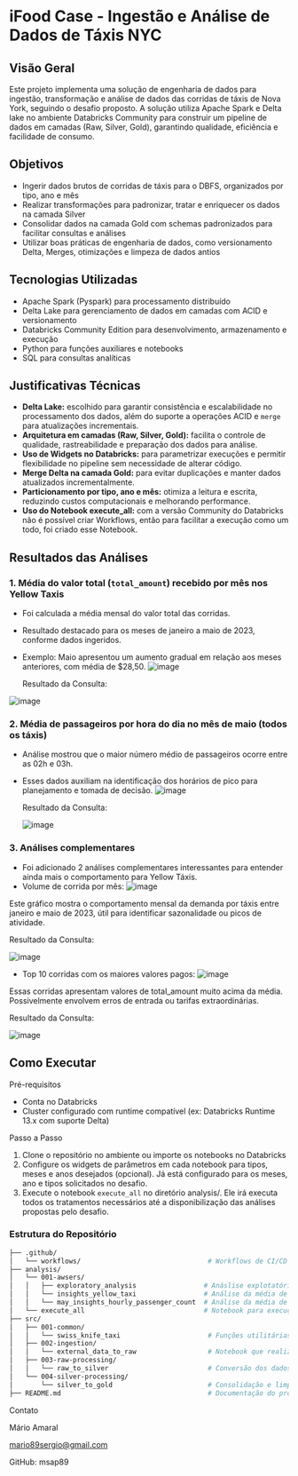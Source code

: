 # iFood Case - Ingestão e Análise de Dados de Táxis NYC

## Visão Geral

Este projeto implementa uma solução de engenharia de dados para ingestão, transformação e análise de dados das corridas de táxis de Nova York, seguindo o desafio proposto. A solução utiliza Apache Spark e Delta lake no ambiente Databricks Community para construir um pipeline de dados em camadas (Raw, Silver, Gold), garantindo qualidade, eficiência e facilidade de consumo.

## Objetivos
- Ingerir dados brutos de corridas de táxis para o DBFS, organizados por tipo, ano e mês
- Realizar transformações para padronizar, tratar e enriquecer os dados na camada Silver
- Consolidar dados na camada Gold com schemas padronizados para facilitar consultas e análises
- Utilizar boas práticas de engenharia de dados, como versionamento Delta, Merges, otimizações e limpeza de dados antios

## Tecnologias Utilizadas
- Apache Spark (Pyspark) para processamento distribuído
- Delta Lake para gerenciamento de dados em camadas com ACID e versionamento
- Databricks Community Edition para desenvolvimento, armazenamento e execução
- Python para funções auxiliares e notebooks
- SQL para consultas analíticas

## Justificativas Técnicas

- **Delta Lake:** escolhido para garantir consistência e escalabilidade no processamento dos dados, além do suporte a operações ACID e `merge` para atualizações incrementais.
- **Arquitetura em camadas (Raw, Silver, Gold):** facilita o controle de qualidade, rastreabilidade e preparação dos dados para análise.
- **Uso de Widgets no Databricks:** para parametrizar execuções e permitir flexibilidade no pipeline sem necessidade de alterar código.
- **Merge Delta na camada Gold:** para evitar duplicações e manter dados atualizados incrementalmente.
- **Particionamento por tipo, ano e mês:** otimiza a leitura e escrita, reduzindo custos computacionais e melhorando performance.
- **Uso do Notebook execute_all:** com a versão Community do Databricks não é possível criar Workflows, então para facilitar a execução como um todo, foi criado esse Notebook.

## Resultados das Análises

### 1. Média do valor total (`total_amount`) recebido por mês nos Yellow Taxis

- Foi calculada a média mensal do valor total das corridas.
- Resultado destacado para os meses de janeiro a maio de 2023, conforme dados ingeridos.
- Exemplo: Maio apresentou um aumento gradual em relação aos meses anteriores, com média de $28,50.
  ![image](https://github.com/user-attachments/assets/ab79d290-0ffa-4c00-9e23-e2c9617e8c64)

  Resultado da Consulta:
  
![image](https://github.com/user-attachments/assets/caf8aa0c-43f3-4483-88be-46dd68b8a6d0)




### 2. Média de passageiros por hora do dia no mês de maio (todos os táxis)

- Análise mostrou que o maior número médio de passageiros ocorre entre as 02h e 03h.
- Esses dados auxiliam na identificação dos horários de pico para planejamento e tomada de decisão.
  ![image](https://github.com/user-attachments/assets/9b8ef278-7509-41b0-9466-7b6089fb0932)

  Resultado da Consulta:

  ![image](https://github.com/user-attachments/assets/899ef17a-e6c9-4ab2-98ef-7eff918cb003)



### 3. Análises complementares
- Foi adicionado 2 análises complementares interessantes para entender ainda mais o comportamento para Yellow Táxis.
- Volume de corrida por mês:
![image](https://github.com/user-attachments/assets/6a771da0-d0b5-4827-87b6-b294aaca441c)

Este gráfico mostra o comportamento mensal da demanda por táxis entre janeiro e maio de 2023, útil para identificar sazonalidade ou picos de atividade.

Resultado da Consulta:

![image](https://github.com/user-attachments/assets/11eb7f67-2263-4ade-a369-74c472fd5350)



- Top 10 corridas com os maiores valores pagos:
![image](https://github.com/user-attachments/assets/fed3d4c4-3a87-452f-877e-df5dfe68d0e0)


Essas corridas apresentam valores de total_amount muito acima da média. Possivelmente envolvem erros de entrada ou tarifas extraordinárias.

Resultado da Consulta:

![image](https://github.com/user-attachments/assets/413dc060-78c6-450e-800f-96d7e1be0995)





## Como Executar
Pré-requisitos
- Conta no Databricks
- Cluster configurado com runtime compatível (ex: Databricks Runtime 13.x com suporte Delta)

Passo a Passo
1. Clone o repositório no ambiente ou importe os notebooks no Databricks
2. Configure os widgets de parâmetros em cada notebook para tipos, meses e anos desejados (opcional). Já está configurado para os meses, ano e tipos solicitados no desafio.
3. Execute o notebook `execute_all` no diretório analysis/. Ele irá executa todos os tratamentos necessários até a disponibilização das análises propostas pelo desafio.

### Estrutura do Repositório

```bash
├── .github/
│   └── workflows/                                # Workflows de CI/CD
├── analysis/
│   └── 001-awsers/
│   │   ├── exploratory_analysis                 # Anáslise explotatória                 
│   │   └── insights_yellow_taxi                 # Análise da média de valor total recebido por mês (yellow)
│   │   └── may_insights_hourly_passenger_count  # Análise da média de passageiros por hora (mês de maio)
│   └── execute_all                              # Notebook para execução total do processo, desde a ingestão até as análises do desafio
├── src/
│   ├── 001-common/
│   │   └── swiss_knife_taxi                      # Funções utilitárias reaproveitáveis
│   ├── 002-ingestion/
│   │   └── external_data_to_raw                  # Notebook que realiza o download e ingestão dos dados brutos
│   ├── 003-raw-processing/
│   │   └── raw_to_silver                         # Conversão dos dados brutos (raw) para a camada Silver com formatação e controle
│   └── 004-silver-processing/
│       └── silver_to_gold                        # Consolidação e limpeza dos dados para análise (camada Gold)
├── README.md                                     # Documentação do projeto
```


Contato

Mário Amaral

mario89sergio@gmail.com

GitHub: msap89
